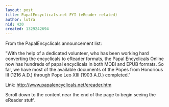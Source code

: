 ```yaml
---
layout: post
title: PapalEncyclicals.net FYI (eReader related)
author: lutra
nid: 420
created: 1329242694
---
```

From the PapalEncyclicals announcement list:

"With the help of a dedicated volunteer, who has been working hard
converting the encyclicals to eReader formats, the Papal Encyclicals
Online now has hundreds of papal encyclicals in both MOBI and EPUB
formats. So far, we have most of the available documents of the Popes
from Honorious III (1216 A.D.) through Pope Leo XIII (1903 A.D.)
completed."

Link: <a title="PapalEncyclicals.net eReader Content" href="http://www.papalencyclicals.net/ereader.htm" target="_blank">http://www.papalencyclicals.net/ereader.htm</a>

Scroll down to the content near the end of the page to begin seeing the eReader stuff.
